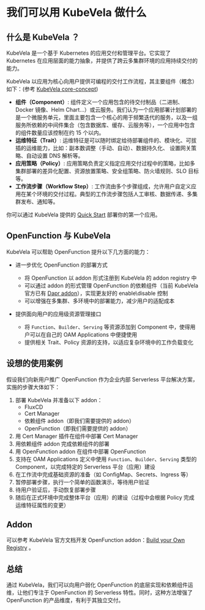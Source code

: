 # 我们可以用 KubeVela 做什么

## 什么是 KubeVela ？

KubeVela 是一个基于 Kubernetes 的应用交付和管理平台。它实现了 Kubernetes 在应用层面的能力抽象，并提供了跨云多集群环境的应用持续交付的能力。

KubeVela 以应用为核心向用户提供可编程的交付工作流程，其主要组件（概念）如下：(参考 [KubeVela core-concept](https://kubevela.io/docs/next/getting-started/core-concept))

- **组件（Component）**: 组件定义一个应用包含的待交付制品（二进制、Docker 镜像、Helm Chart...）或云服务。我们认为一个应用部署计划部署的是一个微服务单元，里面主要包含一个核心的用于频繁迭代的服务，以及一组服务所依赖的中间件集合（包含数据库、缓存、云服务等），一个应用中包含的组件数量应该控制在约 15 个以内。
- **运维特征（Trait）**: 运维特征是可以随时绑定给待部署组件的、模块化、可拔插的运维能力，比如：副本数调整（手动、自动）、数据持久化、 设置网关策略、自动设置 DNS 解析等。
- **应用策略（Policy）**: 应用策略负责定义指定应用交付过程中的策略，比如多集群部署的差异化配置、资源放置策略、安全组策略、防火墙规则、SLO 目标等。
- **工作流步骤（Workflow Step）**: 工作流由多个步骤组成，允许用户自定义应用在某个环境的交付过程。典型的工作流步骤包括人工审核、数据传递、多集群发布、通知等。

你可以通过 KubeVela 提供的 [Quick Start](https://kubevela.io/docs/next/quick-start) 部署你的第一个应用。

## OpenFunction 与 KubeVela

KubeVela 可以帮助 OpenFunction 提升以下几方面的能力：

- 进一步优化 OpenFunction 的部署方式
  - 将 OpenFunction 以 addon 形式注册到 KubeVela 的 addon registry 中
  - 可以通过 addon 的形式管理 OpenFunction 的依赖组件（当前 KubeVela 官方已有 [Dapr addon](https://github.com/kubevela/catalog/tree/master/experimental/addons/dapr)），实现更友好的 enable\disable 控制
  - 可以增强在多集群、多环境中的部署能力，减少用户的适配成本

- 提供面向用户的应用级资源管理接口
  - 将 `Function`、`Builder`、`Serving` 等资源添加到 Component 中，使得用户可以在自己的 OAM Applications 中便捷使用
  - 提供相关 Trait、Policy 资源的支持，以适应复杂环境中的工作负载变化


## 设想的使用案例

假设我们向新用户推广 OpenFunction 作为企业内部 Serverless 平台解决方案，实施的步骤大体如下：

1. 部署 KubeVela 并准备以下 addon：
   - FluxCD
   - Cert Manager
   - 依赖组件 addon（即我们需要提供的 addon）
   - OpenFunction（即我们需要提供的 addon）
2. 用 Cert Manager 插件在组件中部署 Cert Manager
3. 用依赖组件 addon 完成依赖组件的部署
4. 用 OpenFunction addon 在组件中部署 OpenFunction
5. 支持在 OAM Applications 定义中使用 `Function`、`Builder`、`Serving` 类型的 Component，以完成特定的 Serverless 平台（应用）建设
6. 在工作流中完成基础资源的准备（如 ConfigMap、Secrets、Ingress 等）
7. 暂停部署步骤，执行一个简单的函数演示，等待用户验证
8. 待用户验证后，手动恢复部署步骤
9. 随后在正式环境中完成整体平台（应用）的建设（过程中会根据 Policy 完成运维特征属性的变更）

## Addon

可以参考 KubeVela 官方文档开发 OpenFunction addon：[Build your Own Registry](https://kubevela.io/docs/platform-engineers/addon/addon-registry) 。

## 总结

通过 KubeVela，我们可以向用户弱化 OpenFunction 的底层实现和依赖组件运维，让他们专注于 OpenFunction 的 Serverless 特性。同时，这种方法增强了 OpenFunction 的产品维度，有利于其独立交付。